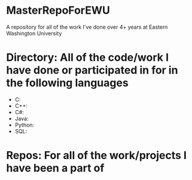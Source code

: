 # MasterRepoForEWU
A repository for all of the work I've done over 4+ years at Eastern Washington University


# Directory: All of the code/work I have done or participated in for in the following languages
- C:
- C++:
- C#:
- Java:
- Python:
- SQL:

# Repos: For all of the work/projects I have been a part of
